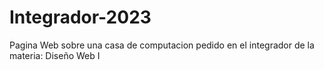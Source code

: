 # Integrador-2023
Pagina Web sobre una casa de computacion pedido en el integrador de la materia: Diseño Web I
